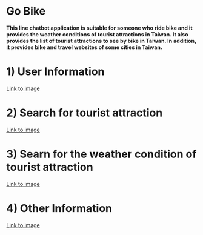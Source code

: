 # Go Bike
**This line chatbot application is suitable for someone who ride bike and it provides the weather conditions of tourist attractions in Taiwan. It also provides the list of tourist attractions to see by bike in Taiwan. In addition, it provides bike and travel websites of some cities in Taiwan.**


# 1) User Information
[Link to image](https://i.imgur.com/EsYZIdY.png)

# 2) Search for tourist attraction 
[Link to image](https://i.imgur.com/is1sDm9.png)

# 3) Searn for the weather condition of tourist attraction 
[Link to image](https://i.imgur.com/JQgQFqz.png)

# 4) Other Information
[Link to image](https://i.imgur.com/Wsgdxk8.png)


